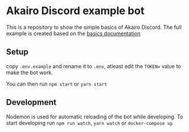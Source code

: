 # Akairo Discord example bot

This is a repository to show the simple basics of Akairo Discord.
The full example is created based on the [basics documentation](https://discord-akairo.github.io/#/docs/main/master/basics)

## Setup

copy `.env.example` and rename it to `.env`, atleast edit the `TOKEN=` value to make the bot work.

You can then run `npm start` or `yarn start`

## Development

Nodemon is used for automatic reloading of the bot while developing.
To start developing run `npm run watch`, `yarn watch` or `docker-compose up`